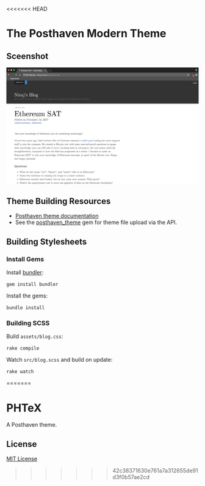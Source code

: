 <<<<<<< HEAD
# The Posthaven Modern Theme

## Sceenshot

![Screenshot](/assets/screenshot.png?raw=true)

## Theme Building Resources

* [Posthaven theme documentation](http://theme-docs.posthaven.com/)
* See the [posthaven_theme](https://github.com/posthaven/posthaven_theme) gem for theme file upload via the API.


## Building Stylesheets

### Install Gems

Install [bundler](http://bundler.io):

```
gem install bundler
```

Install the gems:

```
bundle install
```

### Building SCSS

Build `assets/blog.css`:

```
rake compile
```

Watch `src/blog.scss` and build on update:

```
rake watch
```
=======
# PHTeX
A Posthaven theme. 

## License
[MIT License](LICENSE)
>>>>>>> 42c38371630e761a7a312655de91d3f0b57ae2cd
